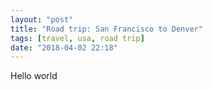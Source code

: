```yaml
---
layout: "post"
title: "Road trip: San Francisco to Denver"
tags: [travel, usa, road trip]
date: "2018-04-02 22:18"
---
```


Hello world
